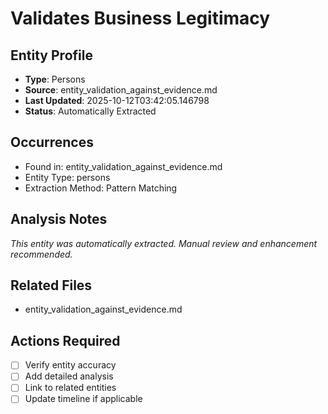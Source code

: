 # Validates Business Legitimacy

## Entity Profile
- **Type**: Persons
- **Source**: entity_validation_against_evidence.md
- **Last Updated**: 2025-10-12T03:42:05.146798
- **Status**: Automatically Extracted

## Occurrences
- Found in: entity_validation_against_evidence.md
- Entity Type: persons
- Extraction Method: Pattern Matching

## Analysis Notes
*This entity was automatically extracted. Manual review and enhancement recommended.*

## Related Files
- entity_validation_against_evidence.md

## Actions Required
- [ ] Verify entity accuracy
- [ ] Add detailed analysis
- [ ] Link to related entities
- [ ] Update timeline if applicable
